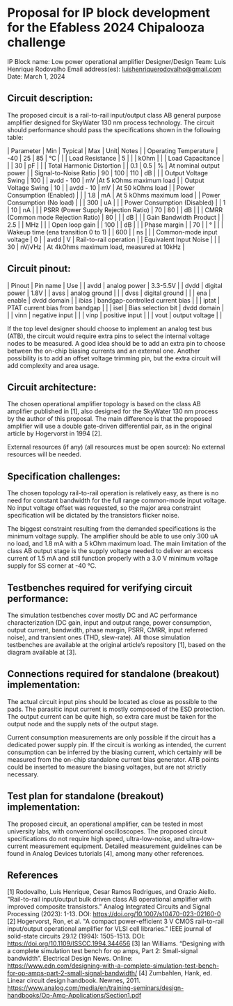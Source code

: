 # Proposal for IP block development for the Efabless 2024 Chipalooza challenge

IP Block name:		Low power operational amplifier
Designer/Design Team:	Luis Henrique Rodovalho
Email address(es):		luishenriquerodovalho@gmail.com
Date:				March 1, 2024

## Circuit description:
The proposed circuit is a rail-to-rail input/output class AB general purpose amplifier designed for SkyWater 130 nm process technology. The circuit should performance should pass the specifications shown in the following table:

| Parameter | Min | Typical | Max | Unit| Notes |
| Operating Temperature | -40 | 25 | 85 | °C | |
| Load Resistance | 5 | | | kOhm | |
| Load Capacitance | | | 30 | pF | |
| Total Harmonic Distortion | | 0.1 | 0.5 | % | At nominal output power |
| Signal-to-Noise Ratio | 90 | 100 | 110 | dB | |
| Output Voltage Swing | 100 | | avdd - 100 | mV |At 5 kOhms maximum load |
| Output Voltage Swing | 10 | | avdd - 10 | mV | At 50 kOhms load |
| Power Consumption (Enabled) | | | 1.8 | mA | At 5 kOhms maximum load |
| Power Consumption (No load) | | | 300 | uA | |
| Power Consumption (Disabled) | | 1 | 10 | nA | |
| PSRR (Power Supply Rejection Ratio) | 70 | 80 | | dB | |
| CMRR (Common mode Rejection Ratio) | 80 | | | dB | |
| Gain Bandwidth Product | | 2.5 | | MHz | |
| Open loop gain | | 100 | | dB | |
| Phase margin | | 70 | | ° | |
| Wakeup time (ena transition 0 to 1) | | 600 | | ns | |
| Common-mode input voltage | 0 | | avdd | V | Rail-to-rail operation |
| Equivalent Input Noise | | | 30 | nV/√Hz | At 4kOhms maximum load, measured at 10kHz |



## Circuit pinout:

| Pinout | Pin name | Use |
| avdd | analog power | 3.3-5.5V |
| dvdd | digital power | 1.8V |
| avss | analog ground | |
| dvss | digital ground | |
| ena | enable | dvdd domain |
| ibias | bandgap-controlled current bias | |
| iptat | PTAT current bias from bandgap | |
| isel | Bias selection bit | dvdd domain | |
| vinn | negative input | |
| vinp | positive input | |
| vout | output voltage | |

If the top level designer should choose to implement an analog test bus (ATB), the circuit would require extra pins to select the internal voltage nodes to be measured. A good idea should be to add an extra pin to choose between the on-chip biasing currents and an external one. Another possibility is to add an offset voltage trimming pin, but the extra circuit will add complexity and area usage.

## Circuit architecture:
The chosen operational amplifier topology is based on the class AB amplifier published in [1], also designed for the SkyWater 130 nm process by the author of this proposal. The main difference is that the proposed amplifier will use a double gate-driven differential pair, as in the original article by Hogervorst in 1994 [2].

External resources (if any) (all resources must be open source):
No external resources will be needed.

## Specification challenges:
The chosen topology rail-to-rail operation is relatively easy, as there is no need for constant bandwidth for the full range common-mode input voltage. No input voltage offset was requested, so the major area constraint specification will be dictated by the transistors flicker noise.

The biggest constraint resulting from the demanded specifications is the minimum voltage supply. The amplifier should be able to use only 300 uA no load, and 1.8 mA with a 5 kOhm maximum load. The main limitation of the class AB output stage is the supply voltage needed to deliver an excess current of 1.5 mA and still function properly with a 3.0 V minimum voltage supply for SS corner at -40 °C.

## Testbenches required for verifying circuit performance:
The simulation testbenches cover mostly DC and AC performance characterization (DC gain, input and output range, power consumption, output current, bandwidth, phase margin, PSRR, CMRR, input referred noise), and transient ones (THD, slew-rate). All those simulation testbenches are available at the original article’s repository [1], based on the diagram available at [3]. 

## Connections required for standalone (breakout) implementation:
The actual circuit input pins should be located as close as possible to the pads. The parasitic input current is mostly composed of the ESD protection. The output current can be quite high, so extra care must be taken for the output node and the supply nets of the output stage.

Current consumption measurements are only possible if the circuit has a dedicated power supply pin. If the circuit is working as intended, the current consumption can be inferred by the biasing current, which certainly will be measured from the on-chip standalone current bias generator. ATB points could be inserted to measure the biasing voltages, but are not strictly necessary.

## Test plan for standalone (breakout) implementation:
The proposed circuit, an operational amplifier, can be tested in most university labs, with conventional oscilloscopes. The proposed circuit specifications do not require high speed, ultra-low-noise, and ultra-low-current measurement equipment. Detailed measurement guidelines can be found in Analog Devices tutorials [4], among many other references.

## References
[1] Rodovalho, Luis Henrique, Cesar Ramos Rodrigues, and Orazio Aiello. "Rail-to-rail input/output bulk driven class AB operational amplifier with improved composite transistors." Analog Integrated Circuits and Signal Processing (2023): 1-13. DOI: https://doi.org/10.1007/s10470-023-02160-0
[2] Hogervorst, Ron, et al. "A compact power-efficient 3 V CMOS rail-to-rail input/output operational amplifier for VLSI cell libraries." IEEE journal of solid-state circuits 29.12 (1994): 1505-1513. DOI: https://doi.org/10.1109/ISSCC.1994.344656
[3]  Ian Williams. “Designing with a complete simulation test bench for op amps, Part 2: Small-signal bandwidth”. Electrical Design News. Online: https://www.edn.com/designing-with-a-complete-simulation-test-bench-for-op-amps-part-2-small-signal-bandwidth/
[4] Zumbahlen, Hank, ed. Linear circuit design handbook. Newnes, 2011. https://www.analog.com/media/en/training-seminars/design-handbooks/Op-Amp-Applications/Section1.pdf

